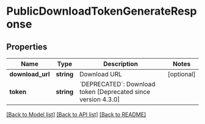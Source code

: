 # PublicDownloadTokenGenerateResponse

## Properties
Name | Type | Description | Notes
------------ | ------------- | ------------- | -------------
**download_url** | **string** | Download URL | [optional] 
**token** | **string** | &#x60;DEPRECATED&#x60;: Download token  [Deprecated since version 4.3.0] | 

[[Back to Model list]](../README.md#documentation-for-models) [[Back to API list]](../README.md#documentation-for-api-endpoints) [[Back to README]](../README.md)


